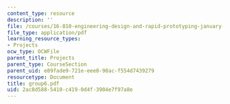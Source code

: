 ```yaml
---
content_type: resource
description: ''
file: /courses/16-810-engineering-design-and-rapid-prototyping-january-iap-2005/2ac8d5885410c4190d4f3904e7f97a8e_group6.pdf
file_type: application/pdf
learning_resource_types:
- Projects
ocw_type: OCWFile
parent_title: Projects
parent_type: CourseSection
parent_uid: e89fade9-721e-eee0-98ac-f554d7439279
resourcetype: Document
title: group6.pdf
uid: 2ac8d588-5410-c419-0d4f-3904e7f97a8e
---
```

